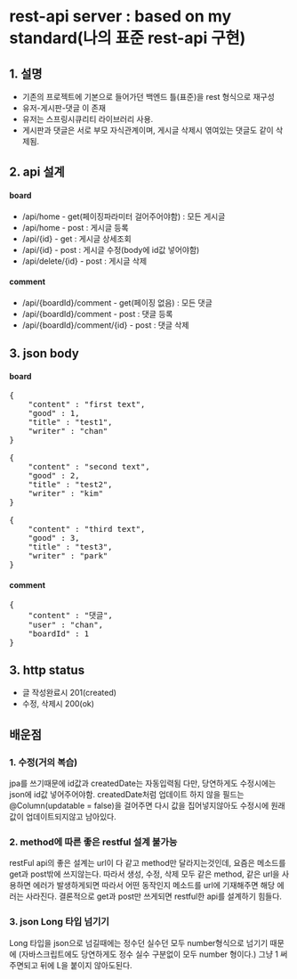 # rest-api server : based on my standard(나의 표준 rest-api 구현)

## 1. 설명
* 기존의 프로젝트에 기본으로 들어가던 백엔드 틀(표준)을 rest 형식으로 재구성
* 유저-게시판-댓글 이 존재
* 유저는 스프링시큐리티 라이브러리 사용.
* 게시판과 댓글은 서로 부모 자식관계이며, 게시글 삭제시 엮여있는 댓글도 같이 삭제됨.

## 2. api 설계
#### board
* /api/home - get(페이징파라미터 걸어주어야함) : 모든 게시글
* /api/home - post : 게시글 등록
* /api/{id} - get : 게시글 상세조회
* /api/{id} - post : 게시글 수정(body에 id값 넣어야함)
* /api/delete/{id} - post : 게시글 삭제

#### comment
* /api/{boardId}/comment - get(페이징 없음) : 모든 댓글
* /api/{boardId}/comment - post : 댓글 등록
* /api/{boardId}/comment/{id} - post : 댓글 삭제

## 3. json body
#### board
<pre>
{
    "content" : "first text",
    "good" : 1,
    "title" : "test1",
    "writer" : "chan"
}

{
    "content" : "second text",
    "good" : 2,
    "title" : "test2",
    "writer" : "kim"
}

{
    "content" : "third text",
    "good" : 3,
    "title" : "test3",
    "writer" : "park"
}
</pre>

#### comment
<pre>
{
    "content" : "댓글",
    "user" : "chan",
    "boardId" : 1
}
</pre>

## 3. http status
* 글 작성완료시 201(created)
* 수정, 삭제시 200(ok)

## 배운점

### 1. 수정(거의 복습)
jpa를 쓰기때문에 id값과 createdDate는 자동입력됨
다만, 당연하게도 수정시에는 json에 id값 넣어주어야함.
createdDate처럼 업데이트 하지 않을 필드는 @Column(updatable = false)을 걸어주면
다시 값을 집어넣지않아도 수정시에 원래 값이 업데이트되지않고 남아있다.

### 2. method에 따른 좋은 restful 설계 불가능
restFul api의 좋은 설계는 url이 다 같고 method만 달라지는것인데,
요즘은 메소드를 get과 post밖에 쓰지않는다.
따라서 생성, 수정, 삭제 모두 같은 method, 같은 url을 사용하면 에러가 발생하게되면
따라서 어떤 동작인지 메소드를 url에 기재해주면 해당 에러는 사라진다.
결론적으로 get과 post만 쓰게되면 restful한 api를 설계하기 힘들다.

### 3. json Long 타입 넘기기
Long 타입을 json으로 넘길때에는 정수던 실수던 모두 number형식으로 넘기기 때문에
(자바스크립트에도 당연하게도 정수 실수 구분없이 모두 number 형이다.)
그냥 1 써주면되고 뒤에 L을 붙이지 않아도된다.